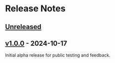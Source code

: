 # Release Notes

## [Unreleased](https://github.com/Thavarshan/formlink/compare/v1.0.0...HEAD)

## [v1.0.0](https://github.com/Thavarshan/formlink/compare/v0.0.0...v1.0.0) - 2024-10-17

Initial alpha release for public testing and feedback.
